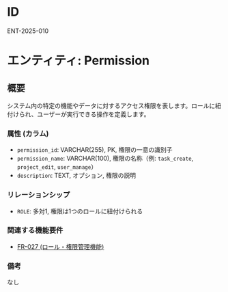 # ID

ENT-2025-010

# エンティティ: Permission

## 概要

システム内の特定の機能やデータに対するアクセス権限を表します。ロールに紐付けられ、ユーザーが実行できる操作を定義します。

### 属性 (カラム)

- `permission_id`: VARCHAR(255), PK, 権限の一意の識別子
- `permission_name`: VARCHAR(100), 権限の名称（例: `task_create`,
  `project_edit`, `user_manage`）
- `description`: TEXT, オプション, 権限の説明

### リレーションシップ

- `ROLE`: 多対1, 権限は1つのロールに紐付けられる

### 関連する機能要件

- [FR-027 (ロール・権限管理機能)](../../requirements/functional-requirements/fr-027-role-permission-management-function.md)

### 備考

なし
